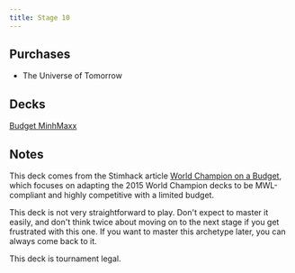 ```yaml
---
title: Stage 10
---
```


## Purchases

* The Universe of Tomorrow

## Decks

[Budget MinhMaxx](https://meteor.stimhack.com/decks/zvN3wuCKouoyet8qH)

## Notes

This deck comes from the Stimhack article [World Champion on a Budget](http://stimhack.com/world-champion-on-a-budget/), which focuses on adapting the 2015 World Champion decks to be MWL-compliant and highly competitive with a limited budget.

This deck is not very straightforward to play. Don't expect to master it easily, and don't think twice about moving on to the next stage if you get frustrated with this one. If you want to master this archetype later, you can always come back to it.

This deck is tournament legal.
